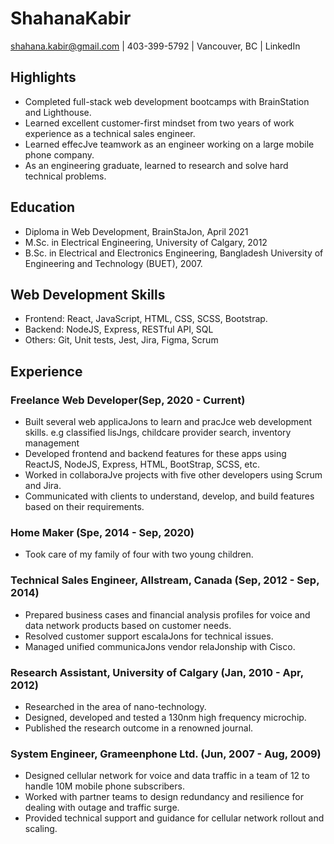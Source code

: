 # ShahanaKabir
shahana.kabir@gmail.com | 403-399-5792 | Vancouver, BC | LinkedIn

## Highlights
- Completed full-stack web development bootcamps with BrainStation and Lighthouse.
- Learned excellent customer-first mindset from two years of work experience as a
technical sales engineer.
- Learned effecJve teamwork as an engineer working on a large mobile phone company.
- As an engineering graduate, learned to research and solve hard technical problems.

## Education
- Diploma in Web Development, BrainStaJon, April 2021
- M.Sc. in Electrical Engineering, University of Calgary, 2012
- B.Sc. in Electrical and Electronics Engineering, Bangladesh University of Engineering
and Technology (BUET), 2007.

## Web Development Skills
- Frontend: React, JavaScript, HTML, CSS, SCSS, Bootstrap.
- Backend: NodeJS, Express, RESTful API, SQL
- Others: Git, Unit tests, Jest, Jira, Figma, Scrum

## Experience
### Freelance Web Developer(Sep, 2020 - Current)
- Built several web applicaJons to learn and pracJce web development skills. e.g classified lisJngs, childcare provider search, inventory management
- Developed frontend and backend features for these apps using ReactJS, NodeJS, Express, HTML, BootStrap, SCSS, etc.
- Worked in collaboraJve projects with five other developers using Scrum and Jira.
- Communicated with clients to understand, develop, and build features based on their
requirements.

### Home Maker (Spe, 2014 - Sep, 2020)
- Took care of my family of four with two young children.

### Technical Sales Engineer, Allstream, Canada (Sep, 2012 - Sep, 2014)
- Prepared business cases and financial analysis profiles for voice and data network products based on customer needs.
- Resolved customer support escalaJons for technical issues.
- Managed unified communicaJons vendor relaJonship with Cisco.

### Research Assistant, University of Calgary (Jan, 2010 - Apr, 2012)
- Researched in the area of nano-technology.
- Designed, developed and tested a 130nm high frequency microchip.
- Published the research outcome in a renowned journal.

### System Engineer, Grameenphone Ltd. (Jun, 2007 - Aug, 2009)
- Designed cellular network for voice and data traffic in a team of 12 to handle 10M mobile phone subscribers.
- Worked with partner teams to design redundancy and resilience for dealing with outage and traffic surge.
- Provided technical support and guidance for cellular network rollout and scaling.






